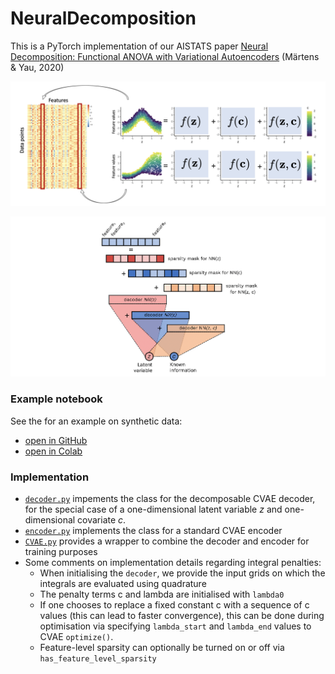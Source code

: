 # NeuralDecomposition

This is a PyTorch implementation of our AISTATS paper [Neural Decomposition: Functional ANOVA with Variational Autoencoders](arxiv.org/abs/2006.14293) (Märtens & Yau, 2020)

![](fig/feature_level_decomposition.png)

![](fig/ND_schema.png)

### Example notebook

See the  for an example on synthetic data:

* [open in GitHub](toy_example.ipynb)
* [open in Colab](https://colab.research.google.com/github/kasparmartens/NeuralDecomposition/blob/master/toy_example.ipynb)

### Implementation 

* [`decoder.py`](ND/decoder.py) impements the class for the decomposable CVAE decoder, for the special case of a one-dimensional latent variable *z* and one-dimensional covariate *c*.
* [`encoder.py`](ND/encoder.py) implements the class for a standard CVAE encoder
* [`CVAE.py`](ND/CVAE.py) provides a wrapper to combine the decoder and encoder for training purposes
* Some comments on implementation details regarding integral penalties: 
    * When initialising the `decoder`, we provide the input grids on which the integrals are evaluated using quadrature
    * The penalty terms c and lambda are initialised with `lambda0`
    * If one chooses to replace a fixed constant c with a sequence of c values (this can lead to faster convergence), this can be done during optimisation via  specifying `lambda_start` and `lambda_end` values to CVAE `optimize()`. 
    * Feature-level sparsity can optionally be turned on or off via `has_feature_level_sparsity`
